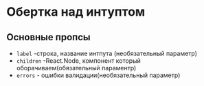 # Обертка над интуптом

## Основные пропсы

- `label` -строка, название интпута (необязательный параметр)
- `children` -React.Node, компонент который оборачиваем(обязательный параментр)
- `errors` - ошибки валидации(необязательный параметр)
